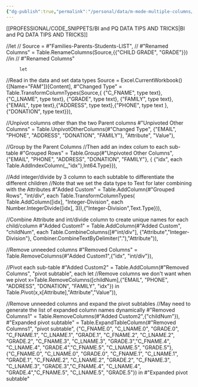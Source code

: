 ```yaml
---
{"dg-publish":true,"permalink":"/personal/data/m-mode-multiple-columns/","tags":["Data","m-code","dax","Power_query"],"noteIcon":""}
---
```


[[PROFESSIONAL/CODE_SNIPPETS/BI and PQ DATA TIPS AND TRICKS\|BI and PQ DATA TIPS AND TRICKS]]

//let
//    Source = #"Families-Parents-Students-LIST",
  //  #"Renamed Columns" = Table.RenameColumns(Source,{{"CHILD GRADE", "GRADE"}})
//in
  //  #"Renamed Columns"

         let

//Read in the data and set data types
    Source = Excel.CurrentWorkbook(){[Name="FAM"]}[Content],
    #"Changed Type" = Table.TransformColumnTypes(Source,{
        {"C_FNAME", type text}, {"C_LNAME", type text}, {"GRADE", type text}, 
        {"FAMILY", type text}, {"EMAIL", type text},{"ADDRESS", type text},{"PHONE", type text },{"DONATION", type text}}),

//Unpivot columns other than the two Parent columns
    #"Unpivoted Other Columns" = Table.UnpivotOtherColumns(#"Changed Type", 
        {"EMAIL", "PHONE", "ADDRESS", "DONATION", "FAMILY"}, "Attribute", "Value"),

//Group by the Parent Columns
//Then add an index colum to each sub-table
    #"Grouped Rows" = Table.Group(#"Unpivoted Other Columns", {"EMAIL", "PHONE", "ADDRESS", "DONATION", "FAMILY"}, {
        {"idx", each  Table.AddIndexColumn(_,"idx"),Int64.Type}}),

//Add integer/divide by 3 column to each subtable to differentiate the different children
//Note that we set the data type to Text for later combining with the Attributes
    #"Added Custom" = Table.AddColumn(#"Grouped Rows", "int/div", 
        each Table.TransformColumnTypes(
            Table.AddColumn([idx], "Integer-Division", 
                each Number.IntegerDivide([idx], 3)),{"Integer-Division",Text.Type})),

//Combine Attribute and int/divide column to create unique names for each child/column
    #"Added Custom1" = Table.AddColumn(#"Added Custom", "childNum", 
        each Table.CombineColumns([#"int/div"],
            {"Attribute","Integer-Division"},
                Combiner.CombineTextByDelimiter("."),"Attribute")),

//Remove unneeded columns
    #"Removed Columns" = Table.RemoveColumns(#"Added Custom1",{"idx", "int/div"}),

//Pivot each sub-table
    #"Added Custom2" = Table.AddColumn(#"Removed Columns", "pivot subtable", each 
        let 
            //Remove columns we don't want when we pivot
            x=Table.RemoveColumns([childNum],{"EMAIL", "PHONE", "ADDRESS", "DONATION", "FAMILY", "idx"})
        in 
            Table.Pivot(x,x[Attribute],"Attribute","Value")),

//Remove unneeded columns and expand the pivot subtables
//May need to generate the list of expanded column names dynamically
    #"Removed Columns1" = Table.RemoveColumns(#"Added Custom2",{"childNum"}),
    #"Expanded pivot subtable" = Table.ExpandTableColumn(#"Removed Columns1", "pivot subtable", 
        {"C_FNAME.0", "C_LNAME.0", "GRADE.0", "C_FNAME.1", "C_LNAME.1", "GRADE.1", "C_FNAME.2", "C_LNAME.2", "GRADE.2", "C_FNAME.3", "C_LNAME.3", "GRADE.3","C_FNAME.4", "C_LNAME.4", "GRADE.4","C_FNAME.5", "C_LNAME.5", "GRADE.5"}, 
        {"C_FNAME.0", "C_LNAME.0", "GRADE.0", "C_FNAME.1", "C_LNAME.1", "GRADE.1", "C_FNAME.2", "C_LNAME.2", "GRADE.2", "C_FNAME.3", "C_LNAME.3", "GRADE.3","C_FNAME.4", "C_LNAME.4", "GRADE.4","C_FNAME.5", "C_LNAME.5", "GRADE.5"})
in
    #"Expanded pivot subtable"

